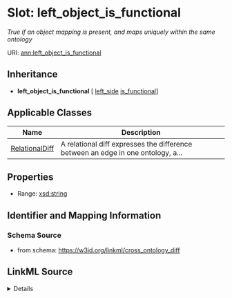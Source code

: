 # Slot: left_object_is_functional
_True if an object mapping is present, and maps uniquely within the same ontology_


URI: [ann:left_object_is_functional](https://w3id.org/linkml/text_annotator/left_object_is_functional)




## Inheritance

* **left_object_is_functional** [ [left_side](left_side.md) [is_functional](is_functional.md)]





## Applicable Classes

| Name | Description |
| --- | --- |
[RelationalDiff](RelationalDiff.md) | A relational diff expresses the difference between an edge in one ontology, a...






## Properties

* Range: [xsd:string](http://www.w3.org/2001/XMLSchema#string)







## Identifier and Mapping Information







### Schema Source


* from schema: https://w3id.org/linkml/cross_ontology_diff




## LinkML Source

<details>
```yaml
name: left_object_is_functional
description: True if an object mapping is present, and maps uniquely within the same
  ontology
from_schema: https://w3id.org/linkml/cross_ontology_diff
rank: 1000
mixins:
- left_side
- is_functional
alias: left_object_is_functional
owner: RelationalDiff
domain_of:
- RelationalDiff
range: string

```
</details>